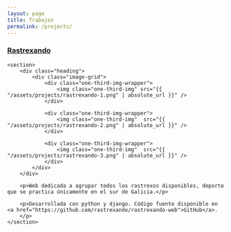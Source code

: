```yaml
---
layout: page
title: Trabajos
permalink: /projects/
---
```


### [Rastrexando](https://www.rastrexando.eu)

<div class="projects-page">

    <section>
        <div class="heading">
            <div class="image-grid">
                <div class="one-third-img-wrapper">
                    <img class="one-third-img" src="{{ "/assets/projects/rastrexando-1.png" | absolute_url }}" />
                </div>

                <div class="one-third-img-wrapper">
                    <img class="one-third-img"  src="{{ "/assets/projects/rastrexando-2.png" | absolute_url }}" />
                </div>

                <div class="one-third-img-wrapper">
                    <img class="one-third-img"  src="{{ "/assets/projects/rastrexando-3.png" | absolute_url }}" />
                </div>
            </div>
        </div>

        <p>Web dedicada a agrupar todos los rastrexos disponibles, deporte que se practica únicamente en el sur de Galicia.</p>

        <p>Desarrollada con python y django. Código fuente disponible en <a href="https://github.com/rastrexando/rastrexando-web">GitHub</a>.
        </p>
    </section>
</div>
